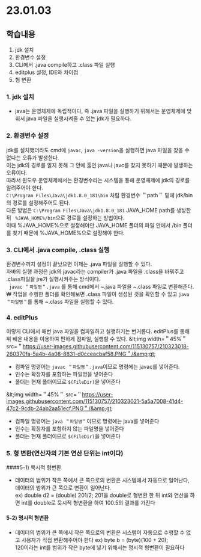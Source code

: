 # 23.01.03

## 학습내용
1. jdk 설치
2. 환경변수 설정
3. CLI에서 .java compile하고 .class 파일 실행
4. editplus 설정, IDE와 차이점
5. 형 변환


### 1. jdk 설치
- java는 운영체제에 독립적이다, 즉 .java 파일을 실행하기 위해서는 운영체제에 맞춰서 java 파일을 실행시켜줄 수 있는 jdk가 필요하다.


### 2. 환경변수 설정
jdk를 설치했더라도 cmd에 ```javac```, ```java -version```을 실행하면 java 파일을 찾을 수 없다는 오류가 발생한다.	  
이는 jdk의 경로를 알지 못해 그 안에 툴인 java나 javc를 찾지 못하기 때문에 발생하는 오류이다.   
따라서 윈도우 운영체제에서는 환경변수라는 시스템을 통해 운영체제에 jdk의 경로를 알려주어야 한다.	  	
``` C:\Program Files\Java\jdk1.8.0_181\bin ``` 처럼 환경변수 ＂path＂ 밑에 jdk/bin의 경로를 설정해주어도 된다.   
다른 방법은 ``` C:\Program Files\Java\jdk1.8.0_181 ```  JAVA_HOME path를 생성한 뒤  ``` %JAVA_HOME%/bin```으로 경로를 설정하는 방법이다.	 	  
이때 %JAVA_HOME%으로 설정해야만 JAVA_HOME 폴더의 파일 안에서 /bin 폴더를 찾기 때문에 %JAVA_HOME%으로 설정해야 한다.


### 3. CLI에서 .java compile, .class 실행
환경변수까지 설정이 끝났으면 이제는 .java 파일을 실행할 수 있다.   
자바의 실행 과정은 jdk의 javac라는 compiler가 .java 파일을 .class을 바꿔주고 .class파일을 jre가 실행시켜주는 방식이다.	  
``` javac ＂파일명＂.java``` 를 통해 cmd에서 ~.java 파일을 ~.class 파일로 변환해준다.	₩
작업을 수행한 폴더를 확인해보면 .class 파일이 생성된 것을 확인할 수 있고 ```java ＂파일명＂```를 통해 ~.class 파일을 실행할 수 있다.


### 4. editPlus
이렇게 CLI에서 매번 java 파일을 컴파일하고 실행하기는 번거롭다.
editPlus를 통해 위 배운 내용을 이용하여 편하게 컴파일, 실행할 수 있다.
&amp;lt;img width=＂45%＂ src=＂https://user-images.githubusercontent.com/115130757/210323018-260370fa-5a4b-4a08-8831-d0cceacbaf58.PNG＂/&amp;gt;
- 컴파일 명령어는 ``` javac ＂파일명＂.java ```이므로 명령에는 javac를 넣어준다.  
- 인수는 확장자를 포함하는 파일명을 넣어준다   
- 폴더는 현재 폴더이므로 ```$(FileDir)```을 넣어준다 
  
&amp;lt;img width=＂45%＂ src=＂https://user-images.githubusercontent.com/115130757/210323021-5a5a7008-41d4-47c2-9cdb-24ab2aa51ecf.PNG＂/&amp;gt;
- 컴파일 명령어는 ``` java ＂파일명＂ ```이므로 명령에는 java를 넣어준다
- 인수는 확장자를 포함하지 않는 파일명을 넣어준다
- 폴더는 현재 폴더이므로 ```$(FileDir)```을 넣어준다


### 5. 형 변환(연산자의 기본 연산 단위는 int이다)		
####5-1) 묵시적 형변환
- 데이터의 범위가 작은 쪽에서 큰 쪽으로의 변환은 시스템에서 자동으로 일어난다, 데이터의 범위가 큰 쪽으로 변환이 일어난다.    
ex) double d2 = (double) 201/2;
201을 double로 형변환 한 뒤 int와 연산을 하면 int를 double로 묵시적 형변환을 하여 100.5의 결과를 가진다

#### 5-2) 명시적 형변환
- 데이터의 범위가 큰 쪽에서 작은 쪽으로의 변환은 시스템이 자동으로 수행할 수 없고 사용자가 직접 변환해주어야 한다 
ex) byte b = (byte)(100 + 20);  
120이라는 int를 범위가 작은 byte에 넣기 위해서는 명시적 형변환이 필요하다
